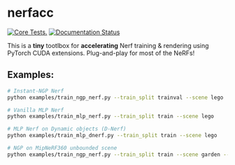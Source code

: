 # nerfacc
[![Core Tests.](https://github.com/KAIR-BAIR/nerfacc/actions/workflows/code_checks.yml/badge.svg)](https://github.com/KAIR-BAIR/nerfacc/actions/workflows/code_checks.yml)
[![Documentation Status](https://readthedocs.com/projects/plenoptix-nerfacc/badge/?version=latest)](https://plenoptix-nerfacc.readthedocs-hosted.com/en/latest/?badge=latest)

This is a **tiny** tootlbox  for **accelerating** Nerf training & rendering using PyTorch CUDA extensions. Plug-and-play for most of the NeRFs!

## Examples: 

``` bash
# Instant-NGP Nerf
python examples/train_ngp_nerf.py --train_split trainval --scene lego
```

``` bash
# Vanilla MLP Nerf
python examples/train_mlp_nerf.py --train_split train --scene lego
```

```bash
# MLP Nerf on Dynamic objects (D-Nerf)
python examples/train_mlp_dnerf.py --train_split train --scene lego
```

```bash
# NGP on MipNeRF360 unbounded scene
python examples/train_ngp_nerf.py --train_split train --scene garden --auto_aabb --unbounded --cone_angle=0.004
```

